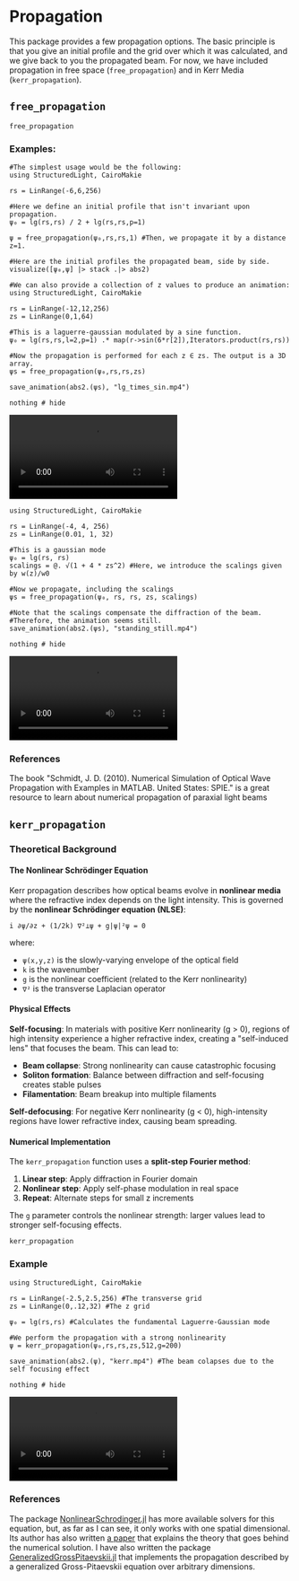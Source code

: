 # Propagation

This package provides a few propagation options. The basic principle is that you give an initial profile and the grid over which it was calculated, and we give back to you the propagated beam. For now, we have included propagation in free space (`free_propagation`) and in Kerr Media (`kerr_propagation`).

## `free_propagation`

```@docs
free_propagation
```

### Examples:

```@example
#The simplest usage would be the following:
using StructuredLight, CairoMakie

rs = LinRange(-6,6,256)

#Here we define an initial profile that isn't invariant upon propagation.
ψ₀ = lg(rs,rs) / 2 + lg(rs,rs,p=1)

ψ = free_propagation(ψ₀,rs,rs,1) #Then, we propagate it by a distance z=1.

#Here are the initial profiles the propagated beam, side by side.
visualize([ψ₀,ψ] |> stack .|> abs2)
```

```@example
#We can also provide a collection of z values to produce an animation:
using StructuredLight, CairoMakie

rs = LinRange(-12,12,256)
zs = LinRange(0,1,64)

#This is a laguerre-gaussian modulated by a sine function.
ψ₀ = lg(rs,rs,l=2,p=1) .* map(r->sin(6*r[2]),Iterators.product(rs,rs))

#Now the propagation is performed for each z ∈ zs. The output is a 3D array.
ψs = free_propagation(ψ₀,rs,rs,zs)

save_animation(abs2.(ψs), "lg_times_sin.mp4")

nothing # hide
```

![](lg_times_sin.mp4)

```@example
using StructuredLight, CairoMakie

rs = LinRange(-4, 4, 256)
zs = LinRange(0.01, 1, 32)

#This is a gaussian mode
ψ₀ = lg(rs, rs)
scalings = @. √(1 + 4 * zs^2) #Here, we introduce the scalings given by w(z)/w0

#Now we propagate, including the scalings
ψs = free_propagation(ψ₀, rs, rs, zs, scalings)

#Note that the scalings compensate the diffraction of the beam.
#Therefore, the animation seems still.
save_animation(abs2.(ψs), "standing_still.mp4")

nothing # hide
```

![](standing_still.mp4)

### References

The book "Schmidt, J. D. (2010). Numerical Simulation of Optical Wave Propagation with Examples in MATLAB. United States: SPIE." is a great resource to learn about numerical propagation of paraxial light beams

## `kerr_propagation`

### Theoretical Background

#### The Nonlinear Schrödinger Equation

Kerr propagation describes how optical beams evolve in **nonlinear media** where the refractive index depends on the light intensity. This is governed by the **nonlinear Schrödinger equation (NLSE)**:

```
i ∂ψ/∂z + (1/2k) ∇²⊥ψ + g|ψ|²ψ = 0
```

where:
- `ψ(x,y,z)` is the slowly-varying envelope of the optical field
- `k` is the wavenumber 
- `g` is the nonlinear coefficient (related to the Kerr nonlinearity)
- `∇²` is the transverse Laplacian operator

#### Physical Effects

**Self-focusing**: In materials with positive Kerr nonlinearity (g > 0), regions of high intensity experience a higher refractive index, creating a "self-induced lens" that focuses the beam. This can lead to:

- **Beam collapse**: Strong nonlinearity can cause catastrophic focusing
- **Soliton formation**: Balance between diffraction and self-focusing creates stable pulses
- **Filamentation**: Beam breakup into multiple filaments

**Self-defocusing**: For negative Kerr nonlinearity (g < 0), high-intensity regions have lower refractive index, causing beam spreading.

#### Numerical Implementation

The `kerr_propagation` function uses a **split-step Fourier method**:

1. **Linear step**: Apply diffraction in Fourier domain
2. **Nonlinear step**: Apply self-phase modulation in real space
3. **Repeat**: Alternate steps for small z increments

The `g` parameter controls the nonlinear strength: larger values lead to stronger self-focusing effects.

```@docs
kerr_propagation
```

### Example 
```@example
using StructuredLight, CairoMakie

rs = LinRange(-2.5,2.5,256) #The transverse grid
zs = LinRange(0,.12,32) #The z grid

ψ₀ = lg(rs,rs) #Calculates the fundamental Laguerre-Gaussian mode

#We perform the propagation with a strong nonlinearity
ψ = kerr_propagation(ψ₀,rs,rs,zs,512,g=200)

save_animation(abs2.(ψ), "kerr.mp4") #The beam colapses due to the self focusing effect

nothing # hide
```

![](kerr.mp4)


### References

The package [NonlinearSchrodinger.jl](https://github.com/oashour/NonlinearSchrodinger.jl/tree/master) has more available solvers for this equation, but, as far as I can see, it only works with one spatial dimensional. Its author has also written [a paper](https://arxiv.org/abs/2103.14469) that explains the theory that goes behind the numerical solution. I have also written the package [GeneralizedGrossPitaevskii.jl](https://github.com/marcsgil/GeneralizedGrossPitaevskii.jl) that implements the propagation described by a generalized Gross-Pitaevskii equation over arbitrary dimensions.
